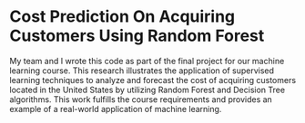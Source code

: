 # Cost Prediction On Acquiring Customers Using Random Forest

My team and I wrote this code as part of the final project for our machine learning course. This research illustrates the application of supervised learning techniques to analyze and forecast the cost of acquiring customers located in the United States by utilizing Random Forest and Decision Tree algorithms. This work fulfills the course requirements and provides an example of a real-world application of machine learning.
